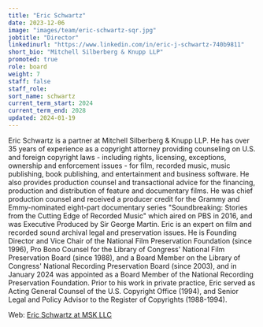 ```yaml
---
title: "Eric Schwartz"
date: 2023-12-06
image: "images/team/eric-schwartz-sqr.jpg"
jobtitle: "Director"
linkedinurl: "https://www.linkedin.com/in/eric-j-schwartz-740b9811"
short_bio: "Mitchell Silberberg & Knupp LLP"
promoted: true
role: board
weight: 7
staff: false
staff_role:
sort_name: schwartz
current_term_start: 2024
current_term_end: 2028
updated: 2024-01-19
---
```


Eric Schwartz is a partner at Mitchell Silberberg & Knupp LLP. He has over 35 years of experience as a copyright attorney providing counseling on U.S. and foreign copyright laws - including rights, licensing, exceptions, ownership and enforcement issues - for film, recorded music, music publishing, book publishing, and entertainment and business software. He also provides production counsel and transactional advice for the financing, production and distribution of feature and documentary films. He was chief production counsel and received a producer credit for the Grammy and Emmy-nominated eight-part documentary series "Soundbreaking: Stories from the Cutting Edge of Recorded Music" which aired on PBS in 2016, and was Executive Produced by Sir George Martin. Eric is an expert on film and recorded sound archival legal and preservation issues. He is Founding Director and Vice Chair of the National Film Preservation Foundation (since 1996), Pro Bono Counsel for the Library of Congress' National Film Preservation Board (since 1988), and a Board Member on the Library of Congress' National Recording Preservation Board (since 2003), and in January 2024 was appointed as a Board Member of the National Recording Preservation Foundation. Prior to his work in private practice, Eric served as Acting General Counsel of the U.S. Copyright Office (1994), and Senior Legal and Policy Advisor to the Register of Copyrights (1988-1994).

Web: [Eric Schwartz at MSK LLC](https://www.msk.com/attorneys-Eric_Schwartz)